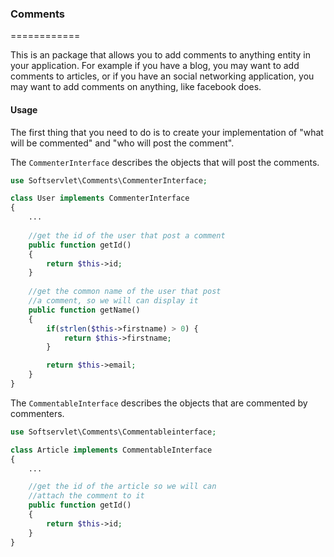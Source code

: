 ### Comments
============

This is an package that allows you to add comments to anything entity in your application.
For example if you have a blog, you may want to add comments to articles, or if you have an social networking application, you may want to add comments on anything, like facebook does.

#### Usage

The first thing that you need to do is to create your implementation of "what will be commented" and "who will post the comment".

The `CommenterInterface`  describes the objects that will post the comments.

````php
use Softservlet\Comments\CommenterInterface;

class User implements CommenterInterface
{
	...
	
	//get the id of the user that post a comment
	public function getId()
	{
		return $this->id;
	}
	
	//get the common name of the user that post
	//a comment, so we will can display it
	public function getName()
	{
		if(strlen($this->firstname) > 0) {
			return $this->firstname;
		}

		return $this->email;
	}
}
````

The `CommentableInterface` describes the objects that are commented by commenters.

````php
use Softservlet\Comments\Commentableinterface;

class Article implements CommentableInterface
{
	...

	//get the id of the article so we will can
	//attach the comment to it
	public function getId()
	{
		return $this->id;
	}
}
````
